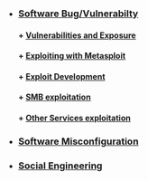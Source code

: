 


* ###  [ Software Bug/Vulnerabilty]( )
   #### + [     Vulnerabilities and Exposure](https://github.com/sarathlalup/Cyber-security/tree/master/Windows%20Exploitaion/Vulnerabilities%20and%20Exposure)
   
   #### + [     Exploiting with Metasploit ](https://github.com/AonCyberLabs/Windows-Exploit-Suggester)
   
   #### + [     Exploit Development ](https://github.com/AonCyberLabs/Windows-Exploit-Suggester)
   
   #### + [     SMB exploitation ](https://github.com/sarathlalup/Penetration-Testing/blob/master/Windows%20Exploitaion/Penetration%20Testing/SMB%20Penetration%20Testing/SMB%20Enumeration.md)
   #### + [     Other Services exploitation ](https://github.com/sarathlalup/Penetration-Testing/blob/master/Penetration%20Testing/README.md)
  
      
* ###  [ Software Misconfiguration]( )
* ###  [ Social Engineering](https://github.com/sarathlalup/Cyber-security/blob/master/Social%20Engineering%20Attacks/README.md )
